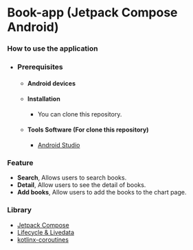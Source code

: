# Book-app (Jetpack Compose Android)

### How to use the application
- ### Prerequisites
    - #### Android devices
    - #### Installation
      - You can clone this repository.
    - #### Tools Software (For clone this repository)
        - [Android Studio](https://developer.android.com/studio)
    
### Feature
- **Search**, Allows users to search books.
- **Detail**, Allow users to see the detail of books.
- **Add books**, Allow users to add the books to the chart page.

### Library
- [Jetpack Compose](https://developer.android.com/jetpack/compose)
- [Lifecycle & Livedata](https://developer.android.com/jetpack/androidx/releases/lifecycle)
- [kotlinx-coroutines](https://developer.android.com/kotlin/coroutines)

  
   
